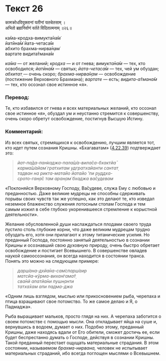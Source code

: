 # Текст 26

कामक्रोधवियुक्तानां यतीनां यतचेतसाम् ।  
अभितो ब्रह्मनिर्वाणं वर्तते विदितात्मनाम् ॥२६॥

ка̄ма-кродха-вимукта̄на̄м̇  
йатӣна̄м̇ йата-четаса̄м  
абхито брахма-нирва̄н̣ам̇  
вартате видита̄тмана̄м

_ка̄ма_ — от желаний; _кродха_ — и от гнева; _вимукта̄на̄м_ — тех, кто освободился; _йатӣна̄м_ — святых; _йата-четаса̄м_ — тех, чей ум обуздан; _абхитат̣_ — очень скоро; _брахма-нирва̄н̣ам_ — освобождение (постижение Верховного Брахмана); _вартате_ — есть; _видита-а̄тмана̄м_ — тех, кто осознал свое истинное «я».

### Перевод:

Те, кто избавился от гнева и всех материальных желаний, кто осознал свое истинное «я», обуздал ум и неустанно стремится к совершенству, очень скоро обретут освобождение, постигнув Высшую Истину.

### Комментарий:

Из всех святых, стремящихся к освобождению, лучшим является тот, кто идет путем сознания Кришны. «Бхагаватам» ([4.22.39](#)) подтверждает это:

> _йат-па̄да-пан̇каджа-пала̄ш́а-вила̄са-бхактйа̄  
> карма̄ш́айам̇ гратхитам удгратхайанти сантат̣  
> тадван на рикта-матайо йатайо ’пи руддха-  
> срото-ган̣а̄с там аран̣ам̇ бхаджа ва̄судевам_

«Поклоняйся Верховному Господу, Ва̄судеве, служа Ему с любовью и преданностью. Даже великие мудрецы не способны сдерживать порывы своих чувств так же успешно, как это делают те, кто изведал неземное блаженство служения лотосным стопам Господа и тем самым изжил в себе глубоко укоренившееся стремление к корыстной деятельности».

Желание обусловленной души наслаждаться плодами своего труда пустило столь глубокие корни, что даже великим мудрецам трудно обуздать его, хотя они прилагают к этому титанические усилия. Но преданный Господа, постоянно занятый деятельностью в сознании Кришны и осознавший свою духовную природу, очень быстро обретает освобождение и постигает Всевышнего. В совершенстве овладев наукой самоосознания, он всегда находится в состоянии транса. Понять это можно на следующем примере:

> _дарш́ана-дхйа̄на-сам̇спарш́аир  
> матсйа-кӯрма-вихан̇гама̄т̣  
> сва̄нй апатйа̄ни пушн̣анти  
> татха̄хам апи падма-джа_

«Одним лишь взглядом, мыслью или прикосновением рыба, черепаха и птица взращивают свое потомство. То же самое делаю и Я, о Падмаджа».

Рыба выращивает мальков, просто глядя на них. А черепаха заботится о своем потомстве с помощью мысли. Она откладывает яйца на суше и, вернувшись в водоем, думает о них. Подобно этому, преданный Кришны, даже находясь вдали от Его обители, сможет достичь ее, если будет беспрестанно думать о Господе, действуя в сознании Кришны. Такой преданный перестает ощущать материальные страдания. В этом состоянии, называемом _брахма-нирвана,_ человек не испытывает материальных страданий, ибо всегда поглощен мыслями о Всевышнем.